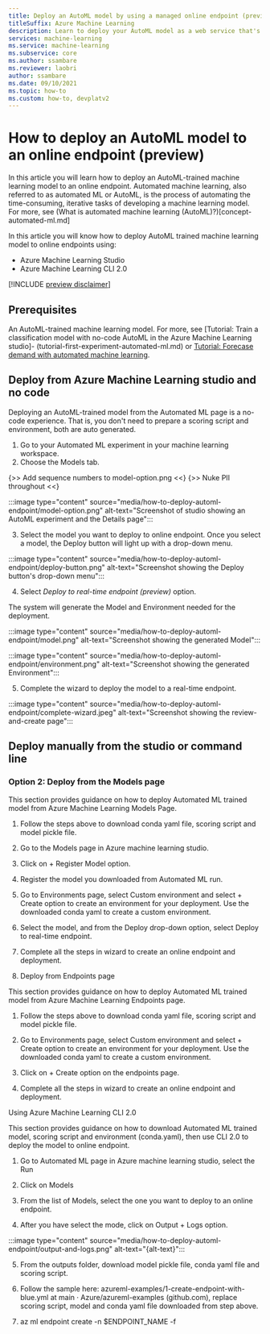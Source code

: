 ```yaml
---
title: Deploy an AutoML model by using a managed online endpoint (preview)
titleSuffix: Azure Machine Learning
description: Learn to deploy your AutoML model as a web service that's automatically managed by Azure.
services: machine-learning
ms.service: machine-learning
ms.subservice: core
ms.author: ssambare
ms.reviewer: laobri
author: ssambare
ms.date: 09/10/2021
ms.topic: how-to
ms.custom: how-to, devplatv2
---
```


# How to deploy an AutoML model to an online endpoint (preview)

In this article you will learn how to deploy an AutoML-trained machine learning model to an online endpoint. Automated machine learning, also referred to as automated ML or AutoML, is the process of automating the time-consuming, iterative tasks of developing a machine learning model. For more, see (What is automated machine learning (AutoML)?)[concept-automated-ml.md]

In this article you will know how to deploy AutoML trained machine learning model to online endpoints using: 

- Azure Machine Learning Studio
- Azure Machine Learning CLI 2.0

[!INCLUDE [preview disclaimer](../../includes/machine-learning-preview-generic-disclaimer.md)]

## Prerequisites

An AutoML-trained machine learning model. For more, see [Tutorial: Train a classification model with no-code AutoML in the Azure Machine Learning studio]- (tutorial-first-experiment-automated-ml.md) or [Tutorial: Forecase demand with automated machine learning](tutorial-automated-ml-forecast.md).

## Deploy from Azure Machine Learning studio and no code

Deploying an AutoML-trained model from the Automated ML page is a no-code experience. That is, you don't need to prepare a scoring script and environment, both are auto generated. 

1. Go to your Automated ML experiment in your machine learning workspace. 
2. Choose the Models tab.

{>> Add sequence numbers to model-option.png <<}
{>> Nuke PII throughout <<} 

:::image type="content" source="media/how-to-deploy-automl-endpoint/model-option.png" alt-text="Screenshot of studio showing an AutoML experiment and the Details page":::

3. Select the model you want to deploy to online endpoint. Once you select a model, the Deploy button will light up with a drop-down menu. 

:::image type="content" source="media/how-to-deploy-automl-endpoint/deploy-button.png" alt-text="Screenshot showing the Deploy button's drop-down menu":::

4. Select *Deploy to real-time endpoint (preview)* option. 

The system will generate the Model and Environment needed for the deployment. 

:::image type="content" source="media/how-to-deploy-automl-endpoint/model.png" alt-text="Screenshot showing the generated Model":::

:::image type="content" source="media/how-to-deploy-automl-endpoint/environment.png" alt-text="Screenshot showing the generated Environment":::

5. Complete the wizard to deploy the model to a real-time endpoint. 

 :::image type="content" source="media/how-to-deploy-automl-endpoint/complete-wizard.jpeg" alt-text="Screenshot showing the review-and-create page":::


## Deploy manually from the studio or command line



### Option 2: Deploy from the Models page 

This section provides guidance on how to deploy Automated ML trained model from Azure Machine Learning Models Page. 

1. Follow the steps above to download conda yaml file, scoring script and model pickle file. 

2. Go to the Models page in Azure machine learning studio. 

3. Click on + Register Model option. 

4. Register the model you downloaded from Automated ML run. 

5. Go to Environments page, select Custom environment and select + Create option to create an environment for your deployment. Use the downloaded conda yaml to create a custom environment.  

6. Select the model, and from the Deploy drop-down option, select Deploy to real-time endpoint. 

7. Complete all the steps in wizard to create an online endpoint and deployment. 

 

3. Deploy from Endpoints page 

This section provides guidance on how to deploy Automated ML trained model from Azure Machine Learning Endpoints page.  

1. Follow the steps above to download conda yaml file, scoring script and model pickle file. 

2. Go to Environments page, select Custom environment and select + Create option to create an environment for your deployment. Use the downloaded conda yaml to create a custom environment. 

3. Click on + Create option on the endpoints page. 

4. Complete all the steps in wizard to create an online endpoint and deployment. 

 

Using Azure Machine Learning CLI 2.0 

This section provides guidance on how to download Automated ML trained model, scoring script and environment (conda.yaml), then use CLI 2.0 to deploy the model to online endpoint. 

1. Go to Automated ML page in Azure machine learning studio, select the Run 

2. Click on Models 

3. From the list of Models, select the one you want to deploy to an online endpoint. 

4. After you have select the mode, click on Output + Logs option. 

:::image type="content" source="media/how-to-deploy-automl-endpoint/output-and-logs.png" alt-text="{alt-text}":::

5. From the outputs folder, download model pickle file, conda yaml file and scoring script. 

6. Follow the sample here: azureml-examples/1-create-endpoint-with-blue.yml at main · Azure/azureml-examples (github.com), replace scoring script, model and conda yaml file downloaded from step above.  

7. az ml endpoint create -n $ENDPOINT_NAME -f  

 